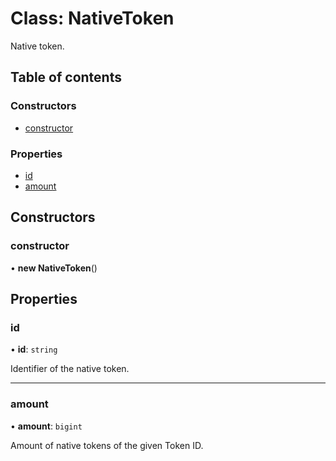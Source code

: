 # Class: NativeToken

Native token.

## Table of contents

### Constructors

- [constructor](NativeToken.md#constructor)

### Properties

- [id](NativeToken.md#id)
- [amount](NativeToken.md#amount)

## Constructors

### constructor

• **new NativeToken**()

## Properties

### id

• **id**: `string`

Identifier of the native token.

___

### amount

• **amount**: `bigint`

Amount of native tokens of the given Token ID.
